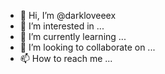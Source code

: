 - 👋 Hi, I’m @darkloveeex
- 👀 I’m interested in ...
- 🌱 I’m currently learning ...
- 💞️ I’m looking to collaborate on ...
- 📫 How to reach me ...

<!---
darkloveeex/darkloveeex is a ✨ special ✨ repository because its `README.md` (this file) appears on your GitHub profile.
You can click the Preview link to take a look at your changes.
--->

